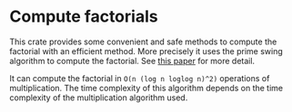 # Compute factorials

This crate provides some convenient and safe methods to compute the factorial
with an efficient method. More precisely it uses the prime swing algorithm to
compute the factorial. See [this paper](https://oeis.org/A000142/a000142.pdf)
for more detail.

It can compute the factorial in `O(n (log n loglog n)^2)` operations of
multiplication. The time complexity of this algorithm depends on the time
complexity of the multiplication algorithm used.
